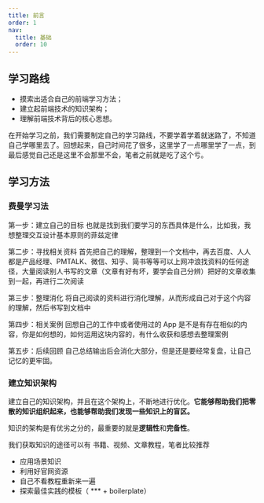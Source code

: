 ```yaml
---
title: 前言
order: 1
nav:
  title: 基础
  order: 10
---
```


## 学习路线

- 摸索出适合自己的前端学习方法；
- 建立起前端技术的知识架构；
- 理解前端技术背后的核心思想。

在开始学习之前，我们需要制定自己的学习路线，不要学着学着就迷路了，不知道自己学哪里去了。回想起来，自己时间花了很多，这里学了一点哪里学了一点，到最后感觉自己还是这里不会那里不会，笔者之前就是吃了这个亏。

## 学习方法

### 费曼学习法

第一步：建立自己的目标
也就是找到我们要学习的东西具体是什么，比如我，我想整理交互设计基本原则的菲兹定律

第二步：寻找相关资料
首先把自己的理解，整理到一个文档中，再去百度、人人都是产品经理、PMTALK、微信、知乎、简书等等可以上网冲浪找资料的任何途径，大量阅读别人书写的文章（文章有好有坏，要学会自己分辨）把好的文章收集到一起，再进行二次阅读

第三步：整理消化
将自己阅读的资料进行消化理解，从而形成自己对于这个内容的理解，然后书写到文档中

第四步：相关案例
回想自己的工作中或者使用过的 App 是不是有存在相似的内容，你是如何想的，如何运用这块内容的，有什么收获和感想去整理案例

第五步：后续回顾
自己总结输出后会消化大部分，但是还是要经常复盘，让自己记忆的更牢固。

### 建立知识架构

建立自己的知识架构，并且在这个架构上，不断地进行优化。**它能够帮助我们把零散的知识组织起来，也能够帮助我们发现一些知识上的盲区。**

知识的架构是有优劣之分的，最重要的就是**逻辑性**和**完备性**。

我们获取知识的途径可以有 书籍、视频、文章教程，笔者比较推荐

- 应用场景知识
- 利用好官网资源
- 自己不看教程重新来一遍
- 探索最佳实践的模板（ \*\*\* + boilerplate）

<!-- <iframe src="//player.bilibili.com/player.html?aid=669025757&bvid=BV12a4y1E7mz&cid=219030782&page=1" scrolling="no" border="0" frameborder="no" framespacing="0" allowfullscreen="true"> </iframe> -->
